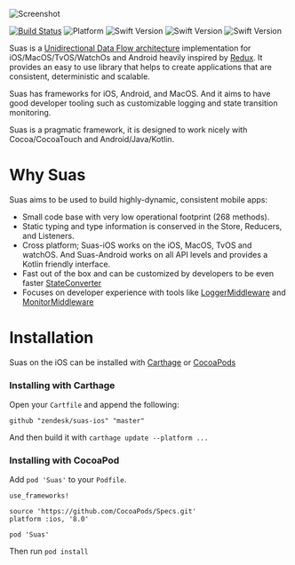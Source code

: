 ![Screenshot](https://raw.githubusercontent.com/zendesk/Suas-iOS/master/Misc/Logo.png)

[![Build Status](https://travis-ci.com/zendesk/Suas-iOS.svg?token=iTfSE3QQamPUFfPk3VRD&branch=master)](https://travis-ci.com/zendesk/Suas-iOS)
![Platform](https://img.shields.io/badge/platform-ios%20%7C%20mac-green.svg)
![Swift Version](https://img.shields.io/badge/Swift-3.0-orange.svg)
![Swift Version](https://img.shields.io/badge/Swift-3.2-orange.svg)
![Swift Version](https://img.shields.io/badge/Swift-4.0-orange.svg)

Suas is a [Unidirectional Data Flow architecture](doc:why-unidirectional-architectures) implementation for iOS/MacOS/TvOS/WatchOs and Android heavily inspired by [Redux](http://redux.js.org). It provides an easy to use library that helps to create applications that are consistent, deterministic and scalable.

Suas has frameworks for iOS, Android, and MacOS. And it aims to have good developer tooling such as customizable logging and state transition monitoring.

Suas is a pragmatic framework, it is designed to work nicely with Cocoa/CocoaTouch and Android/Java/Kotlin. 

# Why Suas
Suas aims to be used to build highly-dynamic, consistent mobile apps:

- Small code base with very low operational footprint (268 methods).
- Static typing and type information is conserved in the Store, Reducers, and Listeners.
- Cross platform; Suas-iOS works on the iOS, MacOS, TvOS and watchOS. And Suas-Android works on all API levels and provides a Kotlin friendly interface. 
- Fast out of the box and can be customized by developers to be even faster [StateConverter]()
- Focuses on developer experience with tools like [LoggerMiddleware]() and [MonitorMiddleware]() 


# Installation

Suas on the iOS can be installed with [Carthage](https://github.com/Carthage/Carthage) or [CocoaPods](https://cocoapods.org)

### Installing with Carthage

Open your `Cartfile` and append the following:

```
github "zendesk/suas-ios" "master"
```

And then build it with `carthage update --platform ...`

### Installing with CocoaPod

Add `pod 'Suas'` to your `Podfile`.

```
use_frameworks!

source 'https://github.com/CocoaPods/Specs.git'
platform :ios, '8.0'

pod 'Suas'
```

Then run `pod install`

